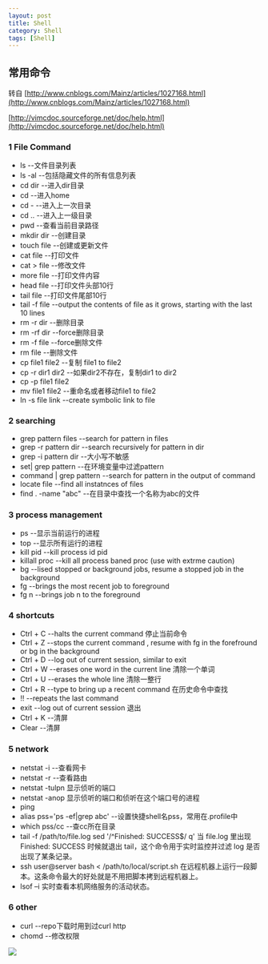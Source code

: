 ```yaml
---
layout: post
title: Shell 
category: Shell
tags: [Shell]
---
```


## 常用命令


转自 [http://www.cnblogs.com/Mainz/articles/1027168.html](http://www.cnblogs.com/Mainz/articles/1027168.html) 

[http://vimcdoc.sourceforge.net/doc/help.html](http://vimcdoc.sourceforge.net/doc/help.html)

### 1 File Command
* ls  			--文件目录列表
* ls -al 		--包括隐藏文件的所有信息列表
* cd dir 		--进入dir目录
* cd  			--进入home
* cd -  			--进入上一次目录
* cd ..  		--进入上一级目录
* pwd 			--查看当前目录路径
* mkdir dir 		--创建目录
* touch file 	--创建或更新文件
* cat file		--打印文件
* cat > file		--修改文件
* more file 		--打印文件内容
* head file 		--打印文件头部10行
* tail file 		--打印文件尾部10行
* tail -f file	--output the contents of file as it grows, starting with the last 10 lines
* rm -r dir 		--删除目录
* rm -rf dir		--force删除目录
* rm -f file		--force删除文件
* rm file			--删除文件
* cp file1 file2 	--复制 file1 to file2
* cp -r dir1 dir2 --如果dir2不存在，复制dir1 to dir2
* cp -p file1 file2
* mv file1 file2  --重命名或者移动file1 to file2 
* ln -s file link --create symbolic link to file

 
### 2 searching
* grep pattern files 		--search for pattern in files 
* grep -r pattern dir 	--search recursively for pattern in dir
* grep -i pattern dir 	--大小写不敏感
* set| grep pattern		--在环境变量中过滤pattern
* command | grep pattern --search for pattern in the output of command
* locate file				--find all instatnces of files
* find . -name "abc"		--在目录中查找一个名称为abc的文件
  

### 3 process management
* ps			--显示当前运行的进程
* top		--显示所有运行的进程
* kill pid 	--kill process id pid
* killall proc  --kill all process baned proc (use with extrme caution)
* bg 		--lised stopped or background jobs, resume a stopped job in the background
* fg 		--brings the most recent job to foreground
* fg n 		--brings job n to the foreground 
  
 
### 4 shortcuts
* Ctrl + C  --halts the current command 停止当前命令
* Ctrl + Z 	 --stops the current command , resume with fg in the forefround or bg in the background
* Ctrl + D   --log out of current session, similar to exit 
* Ctrl + W   --erases one word in the current line 清除一个单词
* Ctrl + U   --erases the whole line  清除一整行
* Ctrl + R   --type to bring up a recent command 在历史命令中查找
* !!			  --repeats the last command
* exit		  --log out of current session 退出
* Ctrl + K	  --清屏  
* Clear		  --清屏


### 5 network
* netstat -i	--查看网卡
* netstat -r	--查看路由
* netstat -tulpn           显示侦听的端口
* netstat -anop           显示侦听的端口和侦听在这个端口号的进程
* ping
* alias pss='ps -ef|grep abc'	--设置快捷shell名pss，常用在.profile中
* which pss/cc		--查cc所在目录
* tail -f /path/to/file.log sed '/^Finished: SUCCESS$/ q' 
  当 file.log 里出现 Finished: SUCCESS 时候就退出 tail，这个命令用于实时监控并过滤 log 是否出现了某条记录。
* ssh user@server bash < /path/to/local/script.sh 在远程机器上运行一段脚本。这条命令最大的好处就是不用把脚本拷到远程机器上。
* lsof –i                     实时查看本机网络服务的活动状态。

### 6 other
* curl 			--repo下载时用到过curl http
* chomd 		--修改权限


![](https://github.com/rlq/rlq.github.io/blob/master/_posts/res/shell.png)

